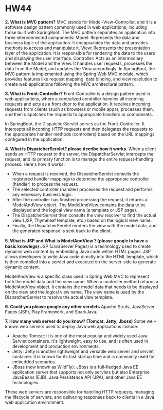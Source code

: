 # HW44
**2. What is MVC pattern?**
MVC stands for Model-View-Controller, and it is a software design pattern commonly used in web applications, including those built with SpringBoot. The MVC pattern separates an application into three interconnected components:
Model: Represents the data and business logic of the application. It encapsulates the data and provides methods to access and manipulate it.
View: Represents the presentation layer of the application. It is responsible for rendering the data to the users and displaying the user interface.
Controller: Acts as an intermediary between the Model and the View. It handles user requests, processes the data from the Model, and updates the View accordingly.
In SpringBoot, the MVC pattern is implemented using the Spring Web MVC module, which provides features like request mapping, data binding, and view resolution to create web applications following the MVC architectural pattern.

**3.  What is Front-Controller?** 
Front-Controller is a design pattern used in web applications, where a centralized controller handles all incoming requests and acts as a front door to the application. It receives incoming requests from clients (such as browsers or mobile apps), processes them, and then dispatches the requests to appropriate handlers or components.

In SpringBoot, the DispatcherServlet serves as the Front-Controller. It intercepts all incoming HTTP requests and then delegates the requests to the appropriate handler methods (controllers) based on the URL mappings configured in the application.

**4.  What is DispatcherServlet? please decribe how it works.**
When a client sends an HTTP request to the server, the DispatcherServlet intercepts the request, and its primary function is to manage the entire request-handling process. Here's how it works:
- When a request is received, the DispatcherServlet consults the registered handler mappings to determine the appropriate controller (handler) to process the request.
- The selected controller (handler) processes the request and performs any necessary business logic.
- After the controller has finished processing the request, it returns a ModelAndView object. The ModelAndView contains the data to be displayed and the logical view name (a template or JSP page).
- The DispatcherServlet then consults the view resolver to find the actual view (JSP, Thymeleaf template, etc.) based on the logical view name.
- Finally, the DispatcherServlet renders the view with the model data, and the generated response is sent back to the client.

**5.  What is JSP and What is ModelAndView？(please google to have a basic knowlege)**
JSP (JavaServer Pages) is a technology used to create dynamic web content by embedding Java code within HTML pages. JSP allows developers to write Java code directly into the HTML template, which is then compiled into a servlet and executed on the server-side to generate dynamic content.

ModelAndView is a specific class used in Spring Web MVC to represent both the model data and the view name. When a controller method returns a ModelAndView object, it contains the model data that needs to be displayed on the view and the logical view name. The view name is used by the DispatcherServlet to resolve the actual view template.

**6.  Could you please google any other servlets**
Apache Struts, JavaServer Faces (JSF), Play Framework, and SparkJava.

**7. How many web server do you know? (Tomcat, Jetty, Jboss)**
Some well-known web servers used to deploy Java web applications include:

- Apache Tomcat: It is one of the most popular and widely used Java Servlet containers. It's lightweight, easy to use, and is often used in development and production environments.
- Jetty: Jetty is another lightweight and versatile web server and servlet container. It is known for its fast startup time and is commonly used for embedded scenarios.
- JBoss (now known as WildFly): JBoss is a full-fledged Java EE application server that supports not only servlets but also Enterprise JavaBeans (EJB), Java Persistence API (JPA), and other Java EE technologies.

These web servers are responsible for handling HTTP requests, managing the lifecycle of servlets, and delivering responses back to clients in a Java web application environment.